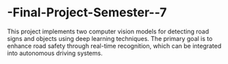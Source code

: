 # -Final-Project-Semester--7
This project implements two computer vision models for detecting road signs and objects using deep learning techniques. The primary goal is to enhance road safety through real-time recognition, which can be integrated into autonomous driving systems.
